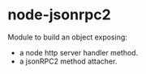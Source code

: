 # node-jsonrpc2

Module to build an object exposing:
 - a node http server handler method.
 - a jsonRPC2 method attacher.
